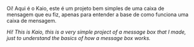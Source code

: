 Oi! Aqui é o Kaio, este é um projeto bem simples de uma caixa de mensagem que eu fiz, apenas para entender a base de como funciona uma caixa de mensagem.

_Hi! This is Kaio, this is a very simple project of a message box that I made, just to understand the basics of how a message box works._
